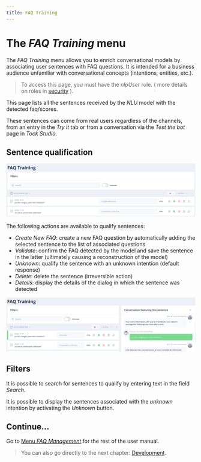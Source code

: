 ```yaml
---
title: FAQ Training
---
```


# The *FAQ Training* menu

The _FAQ Training_ menu allows you to enrich conversational models by associating user sentences with FAQ questions.
It is intended for a business audience unfamiliar with conversational concepts (intentions, entities, etc.).

> To access this page, you must have the _nlpUser_ role. ( more details on roles in [security](../../admin/security.md#roles) ).

This page lists all the sentences received by the _NLU_ model with the detected faq/scores.

These sentences can come from real users regardless of the channels, from an entry in the _Try it_ tab
or from a conversation via the _Test the bot_ page in _Tock Studio_.

## Sentence qualification

![Tock schema](../../img/ecran_faq.png "List of sentences received")

The following actions are available to qualify sentences:

* _Create New FAQ_: create a new FAQ question by automatically adding the selected sentence to the list of associated questions
* _Validate_: confirm the FAQ detected by the model and save the sentence in the latter (ultimately causing a reconstruction of the model)
* _Unknown_: qualify the sentence with an unknown intention (default response)
* _Delete_: delete the sentence (irreversible action)
* _Details_: display the details of the dialog in which the sentence was detected

![Tock schema](../../img/detail_dialog_faq.png "Dialog in which the sentence was received")

## Filters
It is possible to search for sentences to qualify by entering text in the field _Search_.

It is possible to display the sentences associated with the _unknown_ intention by activating the _Unknown_ button.

## Continue...

Go to [Menu _FAQ Management_](../faq-management) for the rest of the user manual.

> You can also go directly to the next chapter: [Development](../../../dev/modes).